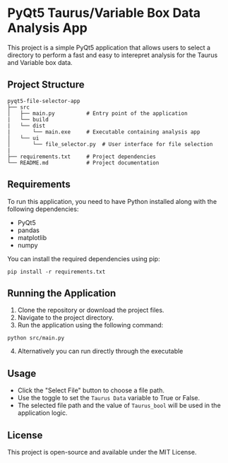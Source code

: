 # PyQt5 Taurus/Variable Box Data Analysis App

This project is a simple PyQt5 application that allows users to select a directory to perform a fast and easy to interepret analysis for the Taurus and Variable box data.

## Project Structure

```
pyqt5-file-selector-app
├── src
│   ├── main.py          # Entry point of the application
|   └── build
|   └── dist
|       └── main.exe     # Executable containing analysis app
│   └── ui
│       └── file_selector.py  # User interface for file selection
|   
├── requirements.txt     # Project dependencies
└── README.md            # Project documentation
```

## Requirements

To run this application, you need to have Python installed along with the following dependencies:

- PyQt5
- pandas
- matplotlib
- numpy

You can install the required dependencies using pip:

```
pip install -r requirements.txt
```

## Running the Application

1. Clone the repository or download the project files.
2. Navigate to the project directory.
3. Run the application using the following command:
```
python src/main.py
```
4. Alternatively you can run directly through the executable

## Usage

- Click the "Select File" button to choose a file path.
- Use the toggle to set the `Taurus Data` variable to True or False.
- The selected file path and the value of `Taurus_bool` will be used in the application logic.

## License

This project is open-source and available under the MIT License.

